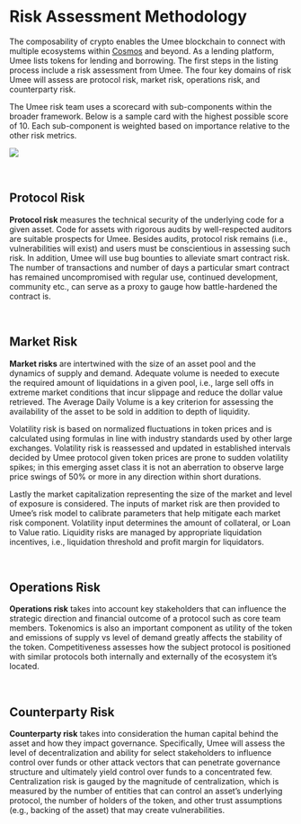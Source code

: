# Risk Assessment Methodology

The composability of crypto enables the Umee blockchain to connect with multiple ecosystems within [Cosmos](/learn-the-basics/cosmos-basics) and beyond. As a lending platform, Umee lists tokens for lending and borrowing. The first steps in the listing process include a risk assessment from Umee. The four key domains of risk Umee will assess are protocol risk, market risk, operations risk, and counterparty risk.

The Umee risk team uses a scorecard with sub-components within the broader framework. Below is a sample card with the highest possible score of 10. Each sub-component is weighted based on importance relative to the other risk metrics. 

![](/bg/risk-scorecard.png)

<br>

## Protocol Risk

**Protocol risk** measures the technical security of the underlying code for a given asset. Code for assets with rigorous audits by well-respected auditors are suitable prospects for Umee. Besides audits, protocol risk remains (i.e., vulnerabilities will exist) and users must be conscientious in assessing such risk. In addition, Umee will use bug bounties to alleviate smart contract risk. The number of transactions and number of days a particular smart contract has remained uncompromised with regular use, continued development, community etc., can serve as a proxy to gauge how battle-hardened the contract is.

<br>

## Market Risk

**Market risks** are intertwined with the size of an asset pool and the dynamics of supply and demand. Adequate volume is needed to execute the required amount of liquidations in a given pool, i.e., large sell offs in extreme market conditions that incur slippage and reduce the dollar value retrieved. The Average Daily Volume is a key criterion for assessing the availability of the asset to be sold in addition to depth of liquidity. 

Volatility risk is based on normalized fluctuations in token prices and is calculated using formulas in line with industry standards used by other large exchanges. Volatility risk is reassessed and updated in established intervals decided by Umee protocol given token prices are prone to sudden volatility spikes; in this emerging asset class it is not an aberration to observe large price swings of 50% or more in any direction within short durations. 

Lastly the market capitalization representing the size of the market and level of exposure is considered. The inputs of market risk are then provided to Umee’s risk model to calibrate parameters that help mitigate each market risk component. Volatility input determines the amount of collateral, or Loan to Value ratio. Liquidity risks are managed by appropriate liquidation incentives, i.e., liquidation threshold and profit margin for liquidators. 

<br>

## Operations Risk

**Operations risk** takes into account key stakeholders that can influence the strategic direction and financial outcome of a protocol such as core team members. Tokenomics is also an important component as utility of the token and emissions of supply vs level of demand greatly affects the stability of the token. Competitiveness assesses how the subject protocol is positioned with similar protocols both internally and externally of the ecosystem it’s located. 

<br>

## Counterparty Risk

**Counterparty risk** takes into consideration the human capital behind the asset and how they impact governance. Specifically, Umee will assess the level of decentralization and ability for select stakeholders to influence control over funds or other attack vectors that can penetrate governance structure and ultimately yield control over funds to a concentrated few. Centralization risk is gauged by the magnitude of centralization, which is measured by the number of entities that can control an asset’s underlying protocol, the number of holders of the token, and other trust assumptions (e.g., backing of the asset) that may create vulnerabilities. 